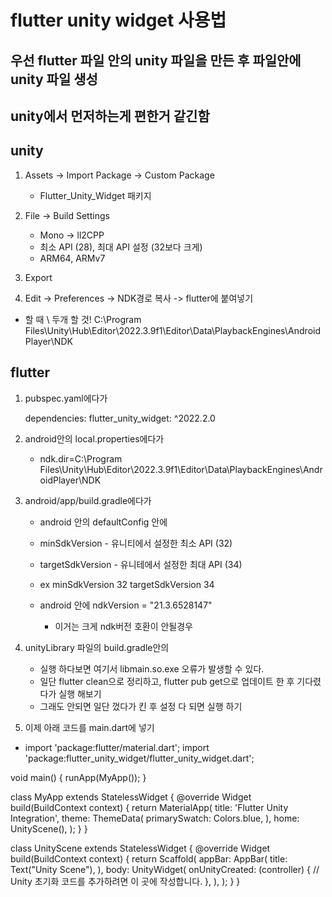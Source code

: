 # flutter unity widget 사용법

## 우선 flutter 파일 안의 unity 파일을 만든 후 파일안에 unity 파일 생성

## unity에서 먼저하는게 편한거 같긴함

## unity

1. Assets -> Import Package -> Custom Package
   - Flutter_Unity_Widget 패키지
2. File -> Build Settings

   - Mono -> ll2CPP
   - 최소 API (28), 최대 API 설정 (32보다 크게)
   - ARM64, ARMv7

3. Export

4. Edit -> Preferences -> NDK경로 복사 -> flutter에 붙여넣기

- 할 때 \\ 두개 할 것!
  C:\Program Files\Unity\Hub\Editor\2022.3.9f1\Editor\Data\PlaybackEngines\AndroidPlayer\NDK

## flutter

1. pubspec.yaml에다가

   dependencies:
   flutter_unity_widget: ^2022.2.0

2. android안의 local.properties에다가

   - ndk.dir=C:\\Program Files\\Unity\\Hub\\Editor\\2022.3.9f1\\Editor\\Data\\PlaybackEngines\\AndroidPlayer\\NDK

3. android/app/build.gradle에다가

   - android 안의 defaultConfig 안에

   - minSdkVersion - 유니티에서 설정한 최소 API (32)
   - targetSdkVersion - 유니테에서 설정한 최대 API (34)

   - ex
     minSdkVersion 32
     targetSdkVersion 34

   - android 안에 ndkVersion = "21.3.6528147"
     - 이거는 크게 ndk버전 호환이 안될경우

4. unityLibrary 파일의 build.gradle안의

   - 실행 하다보면 여기서 libmain.so.exe 오류가 발생할 수 있다.
   - 일단 flutter clean으로 정리하고, flutter pub get으로 업데이트 한 후 기다렸다가 실행 해보기
   - 그래도 안되면 일단 껐다가 킨 후 설정 다 되면 실행 하기

5. 이제 아래 코드를 main.dart에 넣기

- import 'package:flutter/material.dart';
  import 'package:flutter_unity_widget/flutter_unity_widget.dart';

void main() {
runApp(MyApp());
}

class MyApp extends StatelessWidget {
@override
Widget build(BuildContext context) {
return MaterialApp(
title: 'Flutter Unity Integration',
theme: ThemeData(
primarySwatch: Colors.blue,
),
home: UnityScene(),
);
}
}

class UnityScene extends StatelessWidget {
@override
Widget build(BuildContext context) {
return Scaffold(
appBar: AppBar(
title: Text("Unity Scene"),
),
body: UnityWidget(
onUnityCreated: (controller) {
// Unity 초기화 코드를 추가하려면 이 곳에 작성합니다.
},
),
);
}
}
